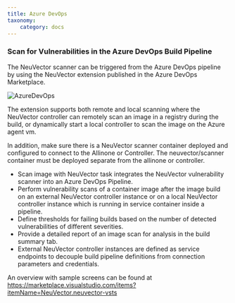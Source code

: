 ```yaml
---
title: Azure DevOps
taxonomy:
    category: docs
---
```


### Scan for Vulnerabilities in the Azure DevOps Build Pipeline

The NeuVector scanner can be triggered from the Azure DevOps pipeline by using the NeuVector extension published in the Azure DevOps Marketplace.

![AzureDevOps](azure_devops.png)

The extension supports both remote and local scanning where the NeuVector controller can remotely scan an image in a registry during the build, or dynamically start a local controller to scan the image on the Azure agent vm.

In addition, make sure there is a NeuVector scanner container deployed and configured to connect to the Allinone or Controller. The neuvector/scanner container must be deployed separate from the allinone or controller.

+ Scan image with NeuVector task integrates the NeuVector vulnerability scanner into an Azure DevOps Pipeline.
+ Perform vulnerability scans of a container image after the image build on an external NeuVector controller instance or on a local NeuVector controller instance which is running in service container inside a pipeline.
+ Define thresholds for failing builds based on the number of detected vulnerabilities of different severities.
+ Provide a detailed report of an image scan for analysis in the build summary tab.
+ External NeuVector controller instances are defined as service endpoints to decouple build pipeline definitions from connection parameters and credentials.

An overview with sample screens can be found at https://marketplace.visualstudio.com/items?itemName=NeuVector.neuvector-vsts



